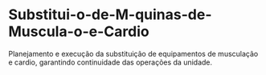 # Substitui-o-de-M-quinas-de-Muscula-o-e-Cardio
Planejamento e execução da substituição de equipamentos de musculação e cardio, garantindo continuidade das operações da unidade.
